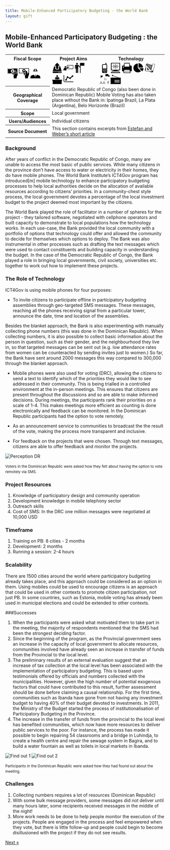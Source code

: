 ```yaml
---
title: Mobile-Enhanced Participatory Budgeting - the World Bank
layout: gift
---
```


## Mobile-Enhanced Participatory Budgeting : the World Bank

<table class="iconmatrix">
    <tr class="icons">
        <th class="inner">Fiscal Scope</th>
        <th class="inner">Project Aims</th>
        <th>Technology</th>
    </tr>
    <tr class="iconbar">
        <td class="inner">
            <img src="images/revenue.png" class="no" title="Revenue Side" />
            <img src="images/spending.png" class="" title="Spending Side" />
            <img src="images/invisible_money.png" class="no" title="Off-Budget" />
        </td>
        <td class="inner">
            <img src="images/upload.png" class="no" title="Publish Better Data" />
            <img src="images/educate.png" class="" title="Educate Citizens" />
            <img src="images/citizen.png" class="" title="Facilitate Direct Participation"/>
            <img src="images/decision-maker.png" class="" title="Get Feedback to Policy Makers" />
            <img src="images/data_analysis.png" class="" title="Analyse and Understand Data" />
        </td>
        <td>
            <img src="images/mobile.png" class="" title="Mobile Technology" />
            <img src="images/web.png" class="no" title="Web-based Technology" />
            <img src="images/offline.png" class="" title="Offline and Print on Demand" />
            <img src="images/piechart.png" class="no" title="Data Visualisation and Maps" />
            <img src="images/standards.png" class="no" title="Formats and Standards" />
            <img src="images/social_media.png" class="no" title="Social Media" />
            <img src="images/radio.png" class="no" title="Radio" />
        </td>
    </tr>
    <tr>
        <th class="inner">Geographical Coverage</th>
        <td colspan="2">Democratic Republic of Congo (also been done in Dominican Republic)
Mobile Voting has also taken place without the Bank in: Ipatinga Brazil, La Plata (Argentina), Belo Horizonte (Brazil)</td>
    </tr>
    <tr>
	<tr>
	        <th class="inner">Scope</th>
	        <td colspan="2">Local government</td>
	</tr>
    <tr>
        <th class="inner">Users/Audiences</th>
        <td colspan="2">Individual citizens</td>
    </tr>
</tr>
<tr>
    <th class="inner">Source Document</th>
    <td colspan="2">This section contains excerpts from <a href="http://bit.ly/ITseQN">Estefan and Weber’s short article</a></td>
</tr>

</table>

### Background

After years of conflict in the Democratic Republic of Congo, many are unable to access the most basic of public services. While many citizens in the province don’t have access to water or electricity in their homes, they do have mobile phones. The World Bank Institute’s ICT4Gov program has introduced[m] mobile technology to enhance participatory budgeting processes to help local authorities decide on the allocation of available resources according to citizens’ priorities. In a community-chest style process, the local government devotes a percentage of the local investment budget to the project deemed most important by the citizens.

The World Bank played the role of facilitator in a number of spheres for the project - they tailored software, negotiated with cellphone operators and built capacity to demonstrate to local populations how the technology works. In each use-case, the Bank provided the local community with a portfolio of options that technology could offer and allowed the community to decide for themselves which options to deploy. The Bank was also instrumental in other processes such as drafting the text messages which were used to contact constituents and building capacity in understanding the budget. In the case of the Democratic Republic of Congo, the Bank played a role in bringing local governments, civil society, universities etc. together to work out how to implement these projects.

### The Role of Technology

ICT4Gov is using mobile phones for four purposes:

* To invite citizens to participate offline in participatory budgeting assemblies through geo-targeted SMS messages. These messages, reaching all the phones receiving signal from a particular tower, announce the date, time and location of the assemblies.

Besides the blanket approach, the Bank is also experimenting with manually collecting phone numbers (this was done in the Dominican Republic). When collecting numbers, it is also possible to collect basic information about the person in question, such as their gender, and the neighbourhood they live in, so that targeted messages can be sent out (e.g. low attendance rates from women can be counteracted by sending invites just to women.) So far, the Bank have sent around 2000 messages this way compared to 300,000 through the blanket approach.

*  Mobile phones were also used for voting (DRC), allowing the citizens to send a text to identify which of the priorities they would like to see addressed in their community. This is being trialled in a controlled environment at the in-person meetings. This ensures that citizens are present throughout the discussions and so are able to make informed decisions. During meetings, the participants rank their priorities on a scale of 1-4. This makes meetings more efficient as counting is done electronically and feedback can be monitored. In the Dominican Republic participants had the option to vote remotely.

* As an announcement service to communities to broadcast the the result of the vote, making the process more transparent and inclusive.

* For feedback on the projects that were chosen. Through text messages, citizens are able to offer feedback and monitor the projects.

![Perception DR](http://farm8.staticflickr.com/7245/7272472242_28b8506119.jpg)
<p>
<small>Voters in the Dominican Republic were asked how they felt about having the option to vote remotely via SMS.</small>
</p>  

### Project Resources

1. Knowledge of participatory design and community operation
2. Development knowledge in mobile telephony sector
3. Outreach skills
4. Cost of SMS: In the DRC one million messages were negotiated at 10,000 USD

### Timeframe

1. Training on PB: 8 cities - 2 months
2. Development: 2 months
3. Running a session: 2-4 hours


### Scalability

There are 1500 cities around the world where participatory budgeting already takes place, and this approach could be considered as an option in them. Using mobiles could be used to encourage citizens is an approach that could be used in other contexts to promote citizen participation, not just PB.  In some countries, such as Estonia, mobile voting has already been used in municipal elections and could be extended to other contexts.

###Successes

1. When the participants were asked what motivated them to take part in the meeting, the majority of respondents mentioned that the SMS had been the strongest deciding factor.
2. Since the beginning of the program, as the Provincial government sees an increase in the capacity of local government to allocate resources, communities involved have already seen an increase in transfer of funds from the Provincial to the local level.
3. The preliminary results of an external evaluation suggest that an increase of tax collection at the local level has been associated with the implementation of participatory budgeting. This is based upon testimonials offered by officials and numbers collected with the municipalities. However, given the high number of potential exogenous factors that could have contributed to this result, further assessment should be done before claiming a causal relationship. For the first time, communities such as Ibanda have gone from not having any investment budget to having 40% of their budget devoted to investments. In 2011, the Ministry of the Budget started the process of institutionalisation of Participatory Budgeting in the Province.
4. The increase in the transfer of funds from the provincial to the local level has benefited communities, which now have more resources to deliver public services to the poor. For instance, the process has made it possible to begin repairing 54 classrooms and a bridge in Luhindja, to create a health centre and repair the sewage system in Bagira, and to build a water fountain as well as toilets in local markets in Ibanda.

![Find out 1](http://farm9.staticflickr.com/8164/7272472560_e4338cbdd7.jpg)
![Find out 2](http://farm9.staticflickr.com/8017/7272472430_f6ee268408.jpg)
<p>
<small>Participants in the Dominican Republic were asked how they had found out about the meeting. </small>
</p>

### Challenges

1. Collecting numbers requires a lot of resources (Dominican Republic)
2. With some bulk message providers, some messages did not deliver until many hours later, some recipients received messages in the middle of the night!
3. More work needs to be done to help people monitor the execution of the projects. People are engaged in the process and feel empowered when they vote, but there is little follow-up and people could begin to become disillusioned with the project if they do not see results.

<div class="pull-right"><a class="btn btn-default btn-mini" href="chapter7-intro.html">Next &raquo;</a></div>

